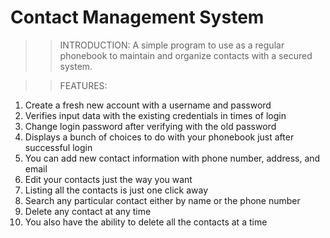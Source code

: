 # Contact Management System

>> INTRODUCTION:
A simple program to use as a regular phonebook to maintain and organize contacts with a secured system.

>> FEATURES:
1. Create a fresh new account with a username and password
2. Verifies input data with the existing credentials in times of login
3. Change login password after verifying with the old password
4. Displays a bunch of choices to do with your phonebook just after successful login
5. You can add new contact information with phone number, address, and email
6. Edit your contacts just the way you want
7. Listing all the contacts is just one click away
8. Search any particular contact either by name or the phone number
9. Delete any contact at any time
10. You also have the ability to delete all the contacts at a time
